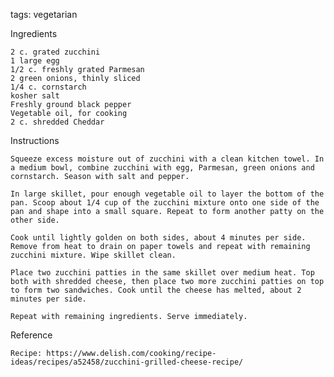 tags: vegetarian

Ingredients

    2 c. grated zucchini
    1 large egg
    1/2 c. freshly grated Parmesan
    2 green onions, thinly sliced
    1/4 c. cornstarch
    kosher salt
    Freshly ground black pepper
    Vegetable oil, for cooking
    2 c. shredded Cheddar
    
Instructions

    Squeeze excess moisture out of zucchini with a clean kitchen towel. In a medium bowl, combine zucchini with egg, Parmesan, green onions and cornstarch. Season with salt and pepper.    
 
    In large skillet, pour enough vegetable oil to layer the bottom of the pan. Scoop about 1/4 cup of the zucchini mixture onto one side of the pan and shape into a small square. Repeat to form another patty on the other side.
    
    Cook until lightly golden on both sides, about 4 minutes per side. Remove from heat to drain on paper towels and repeat with remaining zucchini mixture. Wipe skillet clean.
    
    Place two zucchini patties in the same skillet over medium heat. Top both with shredded cheese, then place two more zucchini patties on top to form two sandwiches. Cook until the cheese has melted, about 2 minutes per side.
    
    Repeat with remaining ingredients. Serve immediately.

Reference

    Recipe: https://www.delish.com/cooking/recipe-ideas/recipes/a52458/zucchini-grilled-cheese-recipe/